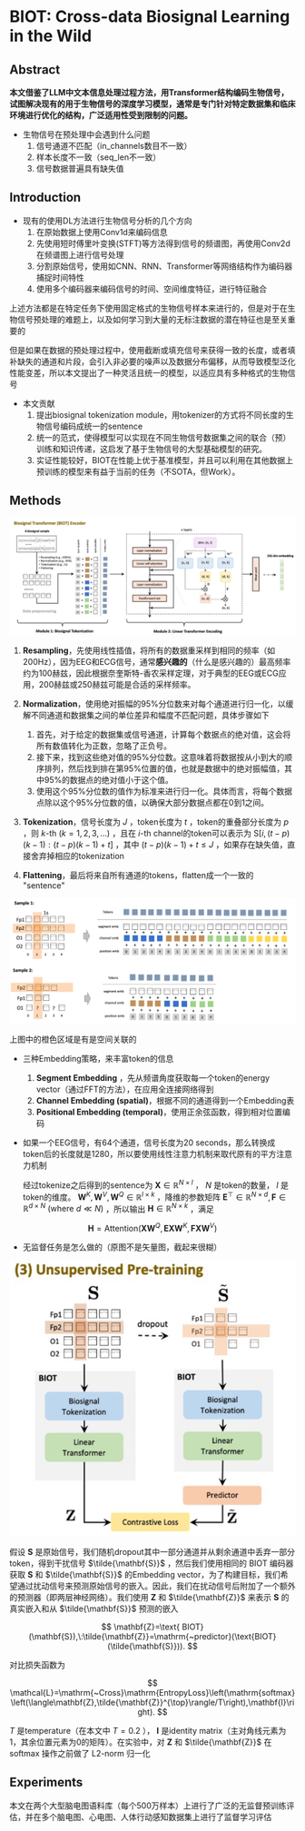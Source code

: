 # BIOT: Cross-data Biosignal Learning in the Wild

## Abstract

**本文借鉴了LLM中文本信息处理过程方法，用Transformer结构编码生物信号，试图解决现有的用于生物信号的深度学习模型，通常是专门针对特定数据集和临床环境进行优化的结构，广泛适用性受到限制的问题。**

- 生物信号在预处理中会遇到什么问题
  1. 信号通道不匹配（in_channels数目不一致）
  2. 样本长度不一致（seq_len不一致）
  3. 信号数据普遍具有缺失值

## Introduction

- 现有的使用DL方法进行生物信号分析的几个方向
  1. 在原始数据上使用Conv1d来编码信息
  2. 先使用短时傅里叶变换(STFT)等方法得到信号的频谱图，再使用Conv2d在频谱图上进行信号处理
  3. 分割原始信号，使用如CNN、RNN、Transformer等网络结构作为编码器捕捉时间特性
  4. 使用多个编码器来编码信号的时间、空间维度特征，进行特征融合

上述方法都是在特定任务下使用固定格式的生物信号样本来进行的，但是对于在生物信号预处理的难题上，以及如何学习到大量的无标注数据的潜在特征也是至关重要的

但是如果在数据的预处理过程中，使用截断或填充信号来获得一致的长度，或者填补缺失的通道和片段，会引入非必要的噪声以及数据分布偏移，从而导致模型泛化性能变差，所以本文提出了一种灵活且统一的模型，以适应具有多种格式的生物信号

- 本文贡献
  1. 提出biosignal tokenization module，用tokenizer的方式将不同长度的生物信号编码成统一的sentence
  2. 统一的范式，使得模型可以实现在不同生物信号数据集之间的联合（预）训练和知识传递，这启发了基于生物信号的大型基础模型的研究。
  3. 实证性能较好，BIOT在性能上优于基准模型，并且可以利用在其他数据上预训练的模型来有益于当前的任务（不SOTA，但Work）。

## Methods

![image-20231024221814362](../../images/image-20231024221814362.png)

1. **Resampling**，先使用线性插值，将所有的数据重采样到相同的频率（如200Hz），因为EEG和ECG信号，通常**感兴趣的**（什么是感兴趣的）最高频率约为100赫兹，因此根据奈奎斯特-香农采样定理，对于典型的EEG或ECG应用，200赫兹或250赫兹可能是合适的采样频率。
2. **Normalization**，使用绝对振幅的95%分位数来对每个通道进行归一化，以缓解不同通道和数据集之间的单位差异和幅度不匹配问题，具体步骤如下
   1. 首先，对于给定的数据集或信号通道，计算每个数据点的绝对值，这会将所有数值转化为正数，忽略了正负号。
   2. 接下来，找到这些绝对值的95%分位数。这意味着将数据按从小到大的顺序排列，然后找到排在第95%位置的值，也就是数据中的绝对振幅值，其中95%的数据点的绝对值小于这个值。
   3. 使用这个95%分位数的值作为标准来进行归一化。具体而言，将每个数据点除以这个95%分位数的值，以确保大部分数据点都在0到1之间。

3. **Tokenization**，信号长度为 $J$ ，token长度为 $t$ ，token的重叠部分长度为 $p$ ，则 $k\text{-th}\ (k=1,2,3,\ldots)$ ，且在 $i\text{-th}$ channel的token可以表示为 $\text{ S}[i,(t-p)(k-1):(t-p)(k-1)+t]$ ，其中 $(t-p)(k-1)+t\leq J$ ，如果存在缺失值，直接舍弃掉相应的tokenization
4. **Flattening**，最后将来自所有通道的tokens，flatten成一个一致的 "sentence"

![image-20231025092928476](../../images/image-20231025092928476.png)

上图中的橙色区域是有是空间关联的

- 三种Embedding策略，来丰富token的信息
  1. **Segment Embedding** ，先从频谱角度获取每一个token的energy vector（通过FFT的方法），在应用全连接网络得到
  2. **Channel Embedding (spatial)**，根据不同的通道得到一个Embedding表
  3. **Positional Embedding (temporal)**，使用正余弦函数，得到相对位置编码

- 如果一个EEG信号，有64个通道，信号长度为20 seconds，那么转换成token后的长度就是1280，所以要使用线性注意力机制来取代原有的平方注意力机制

  经过tokenize之后得到的sentence为 $\mathbf{X}\in\mathbb{R}^{N\times l}$ ， $N$  是token的数量， $l$  是token的维度。 $\mathbf{W}^K,\mathbf{W}^V,\mathbf{W}^Q\in\mathbb{R}^{l\times k}$ ，降维的参数矩阵 $\mathbf{E}^{\top}\in\mathbb{R}^{N\times d},\mathbf{F}\in\mathbb{R}^{d\times N}\text{ (where }d\ll N)$ ，所以输出 $\mathbf{H}\in\mathbb{R}^{N\times k}$ ，满足

  

$$
\mathbf{H}=\text{Attention}(\mathbf{X}\mathbf{W}^Q,\mathbf{E}\mathbf{X}\mathbf{W}^K,\mathbf{F}\mathbf{X}\mathbf{W}^V)
$$



- 无监督任务是怎么做的（原图不是矢量图，截起来很糊）

![image-20231025103359595](../../images/image-20231025103359595.png)

假设 $\mathbf{S}$ 是原始信号，我们随机dropout其中一部分通道并从剩余通道中丢弃一部分token，得到干扰信号 $\tilde{\mathbf{S}}$ ，然后我们使用相同的 $\text{BIOT}$ 编码器获取 $\mathbf{S}$ 和 $\tilde{\mathbf{S}}$ 的Embedding vector，为了构建目标，我们希望通过扰动信号来预测原始信号的嵌入。因此，我们在扰动信号后附加了一个额外的预测器（即两层神经网络）。我们使用 $\mathbf{Z}$ 和 $\tilde{\mathbf{Z}}$ 来表示 $\mathbf{S}$ 的真实嵌入和从 $\tilde{\mathbf{S}}$ 预测的嵌入


$$
\mathbf{Z}=\text{ BIOT}(\mathbf{S}),\:\tilde{\mathbf{Z}}=\mathrm{~predictor}(\text{BIOT}(\tilde{\mathbf{S}})).
$$


对比损失函数为


$$
\mathcal{L}=\mathrm{~Cross}\mathrm{EntropyLoss}\left(\mathrm{softmax}\left(\langle\mathbf{Z},\tilde{\mathbf{Z}}^{\top}\rangle/T\right),\mathbf{I}\right).
$$


$T$ 是temperature（在本文中 $T=0.2$ ）， $\mathbf{I}$ 是identity matrix（主对角线元素为1，其余位置元素为0的矩阵）。在实验中，对 $\mathbf{Z}$ 和 $\tilde{\mathbf{Z}}$ 在 softmax 操作之前做了 L2-norm 归一化

## Experiments

本文在两个大型脑电图语料库（每个500万样本）上进行了广泛的无监督预训练评估，并在多个脑电图、心电图、人体行动感知数据集上进行了监督学习评估